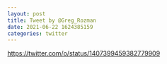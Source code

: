 ```yaml
--- 
layout: post 
title: Tweet by @Greg_Rozman 
date: 2021-06-22 1624385159 
categories: twitter 
--- 
```

https://twitter.com/o/status/1407399459382779909